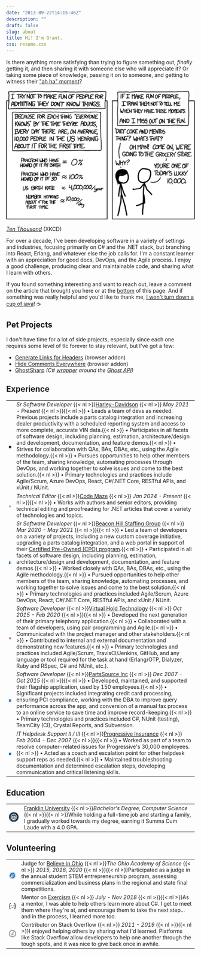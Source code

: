 ```yaml
---
date: "2013-09-22T14:15:46Z"
description: ""
draft: false
slug: about
title: Hi! I'm Grant.
css: resume.css
---
```

Is there anything more satisfying than trying to figure something out, _finally_ getting it, and then sharing it with someone else who will appreciate it? Or taking some piece of knowledge, passing it on to someone, and getting to witness their ["ah ha" moment](https://xkcd.com/1053/)?

![](xkcd10000.png)

[_Ten Thousand_](https://www.xkcd.com/1053/) (XKCD)

For over a decade, I've been developing software in a variety of settings and industries, focusing primarily on C# and the .NET stack, but branching into React, Erlang, and whatever else the job calls for. I'm a constant learner with an appreciation for good docs, DevOps, and the Agile process. I enjoy a good challenge, producing clear and maintainable code, and sharing what I learn with others.

If you found something interesting and want to reach out, leave a comment on the article that brought you here or at the [bottom](#comments) of this page. And if something was really helpful and you'd like to thank me, [I won't turn down a cup of java](https://www.buymeacoffee.com/fhnVUiB19)! ☕

## Pet Projects

I don't have time for a lot of side projects, especially since each one requires some level of tlc forever to stay relevant, but I've got a few:

- [Generate Links for Headers](https://grantwinney.com/generate-links-for-headers/) (browser addon)
- [Hide Comments Everywhere](https://grantwinney.com/hide-comments-everywhere/) (browser addon)
- [GhostSharp](https://grantwinney.com/ghostsharp/) _(C#_ [_wrapper_](https://grantwinney.com/what-is-an-api-wrapper/) _around the_ [_Ghost API_](https://docs.ghost.org/api/)_)_

## Experience

|                                                                                     |                                                                                                                                                                                                                                                                                                                                                                                                                                                                                                                                                                                                                                                                                                                                                                                                                                                                                                                                                                                                                              |
| ----------------------------------------------------------------------------------- | ---------------------------------------------------------------------------------------------------------------------------------------------------------------------------------------------------------------------------------------------------------------------------------------------------------------------------------------------------------------------------------------------------------------------------------------------------------------------------------------------------------------------------------------------------------------------------------------------------------------------------------------------------------------------------------------------------------------------------------------------------------------------------------------------------------------------------------------------------------------------------------------------------------------------------------------------------------------------------------------------------------------------------- |
| ![](hd-logo.png)                    | *Sr Software Developer*  {{< nl >}}[Harley-Davidson](https://www.harley-davidson.com)  {{< nl >}} _May 2021 - Present_ {{< nl >}}{{< nl >}} &#x2022; Leads a team of devs as needed. Previous projects include a parts catalog integration and increasing dealer productivity with a scheduled reporting system and access to more complete, accurate VIN data.{{< nl >}} &#x2022; Participates in all facets of software design, including planning, estimation, architecture/design and development, documentation, and feature demos.{{< nl >}} &#x2022; Strives for collaboration with QAs, BAs, DBAs, etc., using the Agile methodology.{{< nl >}} &#x2022; Pursues opportunities to help other members of the team, sharing knowledge, automating processes through DevOps, and working together to solve issues and come to the best solution.{{< nl >}} &#x2022; Primary technologies and practices include Agile/Scrum, Azure DevOps, React, C#/.NET Core, RESTful APIs, and xUnit / NUnit.                                                                                                                 |
| ![](codemaze-logo.jpg)               | *Technical Editor*  {{< nl >}}[Code Maze](https://code-maze.com)  {{< nl >}} _Jan 2024 - Present_ {{< nl >}}{{< nl >}} &#x2022; Works with authors and senior editors, providing technical editing and proofreading for .NET articles that cover a variety of technologies and topics.                                                                                                                                                                                                                                                                                                                                                                                                                                                                                                                                                                                                                                                                                                                                                                       |
| ![](beaconhill-logo.jpg)               | *Sr Software Developer*  {{< nl >}}[Beacon Hill Staffing Group](https://www.beaconhillstaffing.com/)  {{< nl >}} _Mar 2020 - May 2021_ {{< nl >}}{{< nl >}} &#x2022; Led a team of developers on a variety of projects, including a new custom coverage initiative, upgrading a parts catalog integration, and a web portal in support of their [Certified Pre-Owned (CPO) program](https://investor.harley-davidson.com/news/news-details/2021/Harley-Davidson-Launches-H-D1-Marketplace/default.aspx).{{< nl >}} &#x2022; Participated in all facets of software design, including planning, estimation, architecture/design and development, documentation, and feature demos.{{< nl >}} &#x2022; Worked closely with QAs, BAs, DBAs, etc., using the Agile methodology.{{< nl >}} &#x2022; Pursued opportunities to help other members of the team, sharing knowledge, automating processes, and working together to solve issues and come to the best solution.{{< nl >}} &#x2022; Primary technologies and practices included Agile/Scrum, Azure DevOps, React, C#/.NET Core, RESTful APIs, and xUnit / NUnit. |
| ![](vht-logo.jpg) | *Software Developer*  {{< nl >}}[Virtual Hold Technology](https://www.vhtcx.com/)  {{< nl >}} _Oct 2015 - Feb 2020_ {{< nl >}}{{< nl >}} &#x2022; Developed the next generation of their primary telephony application.{{< nl >}} &#x2022; Collaborated with a team of developers, using pair programming and Agile.{{< nl >}} &#x2022; Communicated with the project manager and other stakeholders.{{< nl >}} &#x2022; Contributed to internal and external documentation and demonstrating new features.{{< nl >}} &#x2022; Primary technologies and practices included Agile/Scrum, TravisCI/Jenkins, GitHub, and any language or tool required for the task at hand (Erlang/OTP, Dialyzer, Ruby and RSpec, C# and NUnit, etc.).                                                                                                                                                                                                                                                                                                                                                                                 |
| ![](partssource-logo.jpg)              | *Software Developer*  {{< nl >}}[PartsSource Inc](https://www.partssource.com/)  {{< nl >}} _Dec 2007 - Oct 2015_ {{< nl >}}{{< nl >}} &#x2022; Developed, maintained, and supported their flagship application, used by 150 employees.{{< nl >}} &#x2022; Significant projects included integrating credit card processing, ensuring PCI compliance, working with the DBA to improve query performance across the app, and conversion of a manual fax process to an online service to save time and improve record-keeping.{{< nl >}} &#x2022; Primary technologies and practices included C#, NUnit (testing), TeamCity (CI), Crystal Reports, and Subversion.                                                                                                                                                                                                                                                                                                                                                                                                                         |
| ![](progressive-logo.png)                       | *IT Helpdesk Support II / III*  {{< nl >}}[Progressive Insurance](https://www.progressive.com/)  {{< nl >}} _Feb 2004 - Dec 2007_ {{< nl >}}{{< nl >}} &#x2022; Worked as part of a team to resolve computer-related issues for Progressive's 30,000 employees.{{< nl >}} &#x2022; Acted as a coach and escalation point for other helpdesk support reps as needed.{{< nl >}} &#x2022; Maintained troubleshooting documentation and determined escalation steps, developing communication and critical listening skills.                                                                                                                                                                                                                                                                                                                                                                                                                                                                                                                                                                 |

## Education

|   |   |
|---|---|
|![](franklinu-logo.jpg)|[Franklin University](https://www.franklin.edu/)  {{< nl >}}*Bachelor's Degree, Computer Science*  {{< nl >}}{{< nl >}}While holding a full-time job and starting a family, I gradually worked towards my degree, earning it Summa Cum Laude with a 4.0 GPA.|

## Volunteering

|                                                                          |                                                                                                                                                                                                                                                                                                          |
| ------------------------------------------------------------------------ | -------------------------------------------------------------------------------------------------------------------------------------------------------------------------------------------------------------------------------------------------------------------------------------------------------- |
| ![](oas-logo.png)           | Judge for [Believe in Ohio](http://www.believeinohio.org/)  {{< nl >}}*The Ohio Academy of Science*  {{< nl >}} _2015, 2016, 2020_ {{< nl >}}{{< nl >}}Participated as a judge in the annual student STEM entrepreneurship program, assessing commercialization and business plans in the regional and state final competitions. |
| ![](exercism-logo.png) | Mentor on [Exercism](https://exercism.io/about)  {{< nl >}} _July - Nov 2018_ {{< nl >}}{{< nl >}}As a mentor, I was able to help others learn more about C#. I get to meet them where they're at, and encourage them to take the next step... and in the process, I learned more too.                                       |
| ![](so-logo.png)       | Contributor on Stack Overflow  {{< nl >}} _2011 - 2019_ {{< nl >}}{{< nl >}}I enjoyed helping others by sharing what I'd learned. Platforms like Stack Overflow allow developers to help one another through the tough spots, and it was nice to give back once in awhile.                                                   |